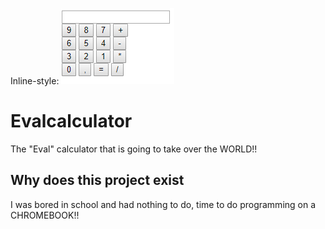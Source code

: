 Inline-style: 
![Main image](https://github.com/ellegamee/evalcalculator/raw/master/featureimage.png)

# Evalcalculator
The "Eval" calculator that is going to take over the WORLD!!

## Why does this project exist
I was bored in school and had nothing to do, time to do programming on a CHROMEBOOK!!